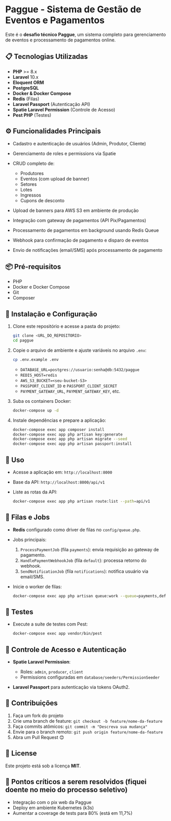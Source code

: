 # Paggue - Sistema de Gestão de Eventos e Pagamentos

Este é o **desafio técnico Paggue**, um sistema completo para gerenciamento de eventos e processamento de pagamentos online.

## 📋 Tecnologias Utilizadas

* **PHP** >= 8.x
* **Laravel** 10.x
* **Eloquent ORM**
* **PostgreSQL**
* **Docker & Docker Compose**
* **Redis** (Filas)
* **Laravel Passport** (Autenticação API)
* **Spatie Laravel Permission** (Controle de Acesso)
* **Pest PHP** (Testes)

## ⚙️ Funcionalidades Principais

* Cadastro e autenticação de usuários (Admin, Produtor, Cliente)
* Gerenciamento de roles e permissions via Spatie
* CRUD completo de:

  * Produtores
  * Eventos (com upload de banner)
  * Setores
  * Lotes
  * Ingressos
  * Cupons de desconto
* Upload de banners para AWS S3 em ambiente de produção
* Integração com gateway de pagamentos (API Pix/Pagamentos)
* Processamento de pagamentos em background usando Redis Queue
* Webhook para confirmação de pagamento e disparo de eventos
* Envio de notificações (email/SMS) após processamento de pagamento

## 📦 Pré-requisitos
* PHP
* Docker e Docker Compose
* Git
* Composer

## 🚀 Instalação e Configuração

1. Clone este repositório e acesse a pasta do projeto:

   ```bash
   git clone <URL_DO_REPOSITORIO>
   cd paggue
   ```
2. Copie o arquivo de ambiente e ajuste variáveis no arquivo `.env`:

   ```bash
   cp .env.example .env
   ```

   * `DATABASE_URL=postgres://usuario:senha@db:5432/paggue`
   * `REDIS_HOST=redis`
   * `AWS_S3_BUCKET=<seu-bucket-S3>`
   * `PASSPORT_CLIENT_ID` e `PASSPORT_CLIENT_SECRET`
   * `PAYMENT_GATEWAY_URL`, `PAYMENT_GATEWAY_KEY`, etc.
3. Suba os containers Docker:

   ```bash
   docker-compose up -d
   ```
4. Instale dependências e prepare a aplicação:

   ```bash
   docker-compose exec app composer install
   docker-compose exec app php artisan key:generate
   docker-compose exec app php artisan migrate --seed
   docker-compose exec app php artisan passport:install
   ```

## 🚩 Uso

* Acesse a aplicação em: `http://localhost:8000`
* Base da API: `http://localhost:8000/api/v1`
* Liste as rotas da API:

  ```bash
  docker-compose exec app php artisan route:list --path=api/v1
  ```

## 🔄 Filas e Jobs

* **Redis** configurado como driver de filas no `config/queue.php`.
* Jobs principais:

  1. `ProcessPaymentJob` (fila `payments`): envia requisição ao gateway de pagamento.
  2. `HandlePaymentWebhookJob` (fila `default`): processa retorno do webhook.
  3. `SendNotificationJob` (fila `notifications`): notifica usuário via email/SMS.
* Inicie o worker de filas:

  ```bash
  docker-compose exec app php artisan queue:work --queue=payments,default,notifications
  ```

## 🧪 Testes

* Execute a suíte de testes com Pest:

  ```bash
  docker-compose exec app vendor/bin/pest
  ```

## 🔐 Controle de Acesso e Autenticação

* **Spatie Laravel Permission**:

  * Roles: `admin`, `producer`, `client`
  * Permissions configuradas em `database/seeders/PermissionSeeder`
* **Laravel Passport** para autenticação via tokens OAuth2.

## 🤝 Contribuições

1. Faça um fork do projeto
2. Crie uma branch de feature: `git checkout -b feature/nome-da-feature`
3. Faça commits atômicos: `git commit -m "Descreva sua mudança"`
4. Envie para o branch remoto: `git push origin feature/nome-da-feature`
5. Abra um Pull Request 😊

## 📄 License

Este projeto está sob a licença **MIT**.

## 🚀 Pontos críticos a serem resolvidos (fiquei doente no meio do processo seletivo)
* Integração com o pix web da Paggue
* Deploy em ambiente Kubernetes (k3s)
* Aumentar a coverage de tests para 80% (está em 11,7%)
